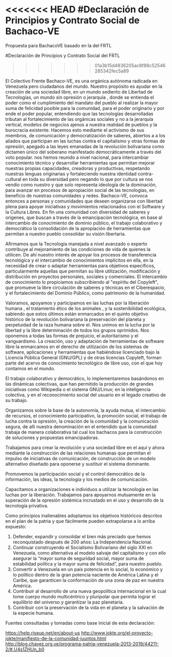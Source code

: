 <<<<<<< HEAD
#Declaración de Principios y Contrato Social de Bachaco-VE
=======
Propuesta para BachacoVE basado en la del FRTL

#Declaración de Principios y Contrato Social del FRTL
>>>>>>> 01a3b15d4836205ac8f88c52546285342fec5a89


El Colectivo Frente Bachaco-VE, es una orgánica autónoma radicada en Venezuela pero ciudadanos del mundo. Nuestro propósito es ayudar en la creación de una sociedad libre, en un mundo sediento de Libertad de Tecnologías, un mundo sin opresión o jerarquía , donde se entienda el poder como el cumplimiento del mandato del pueblo al realizar la mayor suma de felicidad posible para la comunidad, para el poder originario y por ende el poder popular, entendiendo que las tecnologías desarrolladas tributan al fortalecimiento de las orgánicas sociales y no a la jerarquía vertical, modelos de negocios ajenos a nuestra realidad de pueblos y la burocracia existente. Hacemos esto mediante el activismo de sus miembros, de comunicación y democratización de saberes, abiertos a  a los aliados que participan en las luchas contra el capitalismo y otras formas de opresión, apegado a las leyes emanadas de la revolución bolivariana como dictamen único del soberano manifestado democráticamente a través del voto popular. nos hemos reunido a nivel nacional, para intercambiar conocimiento técnico y desarrollar herramientas que permitan mejorar nuestras propias capacidades, creadoras y productivas, respetando nuestras lenguas originarias y fortaleciendo nuestra identidad contra-cultural en toda su diversidad pero negando lo que por cultura se nos vendío como nuestro y que solo representa ideología de la dominación, para avanzar en procesos de apropiación social de las tecnologías, en beneficio de nuestras comunidades y redes. Bachaco-VE, convoca entonces a personas y comunidades que deseen organizarse con libertad plena para apoyar iniciativas y movimientos relacionados con el Software y la Cultura Libres. En fin una comunidad con diversidad de saberes y orígenes, que buscan a través de la emancipación tecnológica, en base al intercambio de conocimiento de dominio público, el trabajo colaborativo y democrático la consolidación de la apropiación de herramientas que permitan a nuestro pueblo consolidar su visión libertaria.

Afirmamos que la Tecnología manejada a nivel avanzado o experto contribuye al mejoramiento de las condiciones de vida de quienes la utilicen. De ahí nuestro interés de apoyar los procesos de transferencia tecnológica y el intercambio de conocimientos implícitos en ella, en la necesidad de crear o adaptar herramientas para objetivos específicos, particularmente aquellas que permitan su libre utilización, modificación y distribución en proyectos personales, sociales y comerciales. El intercambio de conocimiento lo propiciamos subscribiendo al "espíritu del Copyleft", que promueve la libre circulación de saberes y técnicas en el Ciberespacio, y el fortalecimiento del Dominio Público, como patrimonio de la humanidad.

Valoramos, apoyamos y participamos en las luchas por la liberación humana , el tratamiento ético de los animales , y la sostenibilidad ecológica, sabiendo que estos últimos están enmarcados en el quinto objetivo histórico de la revolución bolivariana la preservación del planeta y perpetuidad de la raza humana sobre el. Nos unimos en la lucha por la libertad y la libre determinación de todos los grupos oprimidos. Nos oponemos a todas las formas de prejuicio, el autoritarismo y el vanguardismo. La creación, uso y adaptación de herramientas de software libre la enmarcamos en el derecho de utilización de los sistemas de software, aplicaciones y herramientas que habiéndose licenciado bajo la Licencia Pública General (GNU/GPL) y de otras licencias Copyleft, forman parte del acervo de conocimiento tecnológico de libre uso, con el que hoy contamos en el mundo.

El trabajo colaborativo y democrático, lo implementaremos basándonos en las dinámicas colectivas, que han permitido la producción de grandes iniciativas como Wikipedia o el sistema GNU/Linux; en la inteligencia colectiva, y en el reconocimiento social del usuario en el legado creativo de su trabajo.

Organizamos sobre la base de la autonomía, la ayuda mutua, el intercambio de recursos, el conocimiento participativo, la promoción social, el trabajo de lucha contra la opresión, la creación de la comunidad y la comunicación segura, de allí nuestra denominación en el entendido que la comunidad trabaja de manera colaborativa tal cual los bachacos para la construcción de soluciones y propuestas emancipadoras.

Trabajamos para crear la revolución y una sociedad libre en el aquí y ahora mediante la construcción de las relaciones humanas que permitan el impulso de iniciativas de comunicación, de construcción de un modelo alternativo diseñado para oponerse y sustituir el sistema dominante.
	
Promovemos la participación social y el control democrático de la información, las ideas, la tecnología y los medios de comunicación.

Capacitamos a organizaciones e individuos a utilizar la tecnología en las luchas por la liberación. Trabajamos para apoyarnos mutuamente en la superación de la opresión sistémica incrustado en el uso y desarrollo de la tecnología privativa.

Como principios inalienables adoptamos los objetivos históricos descritos en el plan de la patria y que fácilmente pueden extrapolarse a lo arriba expuesto:

1. Defender, expandir y consolidar el bien más preciado que hemos reconquistado después de 200 años: La Independencia Nacional.
2. Continuar construyendo el Socialismo Bolivariano del siglo XXI en Venezuela, como alternativa al modelo salvaje del capitalismo y con ello asegurar la “mayor suma de seguridad social, mayor suma de estabilidad política y la mayor suma de felicidad”, para nuestro pueblo.
3. Convertir a Venezuela en un país potencia en lo social, lo económico y lo político dentro de la gran potencia naciente de América Latina y el Caribe, que garanticen la conformación de una zona de paz en nuestra América.
4. Contribuir al desarrollo de una nueva geopolítica internacional en la cual tome cuerpo mundo multicéntrico y pluripolar que permita lograr el equilibrio del universo y garantizar la paz planetaria.
5. Contribuir con la preservación de la vida en el planeta y la salvación de la especie humana.




Fuentes consultadas y tomadas como base inicial de esta declaración:

https://help.riseup.net/en/about-us
http://www.jokte.org/el-proyecto-jokte/manifiesto-de-la-comunidad-juuntos.html
http://blog.chavez.org.ve/programa-patria-venezuela-2013-2019/44211-2/#.U4s1ZHUn_b0
